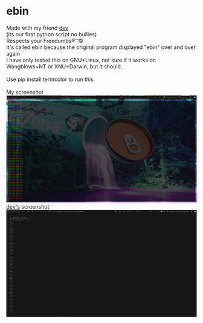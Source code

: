 # ebin
Made with my friend [dev](http://github.com/ungentoo)<br>
(its our first python script no bullies)<br>
Respects your Freedumbs®™©<br>
It's called ebin because the original program displayed "ebin" over and over again<br>
I have only tested this on GNU+Linux, not sure if it works on Wangblows+NT or XNU+Darwin, but it should.<br><br>
Use pip install termcolor to run this.<br><br>
My screenshot<br>
![Screenshot 1](screenshots/ebin1.png)<br>
[dev's](http://github.com/ungentoo) screenshot<br>
![Screenshot 2](screenshots/ebin2.png)

